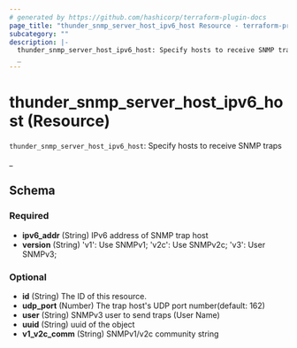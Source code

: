 ```yaml
---
# generated by https://github.com/hashicorp/terraform-plugin-docs
page_title: "thunder_snmp_server_host_ipv6_host Resource - terraform-provider-thunder"
subcategory: ""
description: |-
  thunder_snmp_server_host_ipv6_host: Specify hosts to receive SNMP traps
  _
---
```


# thunder_snmp_server_host_ipv6_host (Resource)

`thunder_snmp_server_host_ipv6_host`: Specify hosts to receive SNMP traps

_



<!-- schema generated by tfplugindocs -->
## Schema

### Required

- **ipv6_addr** (String) IPv6 address of SNMP trap host
- **version** (String) 'v1': Use SNMPv1; 'v2c': Use SNMPv2c; 'v3': User SNMPv3;

### Optional

- **id** (String) The ID of this resource.
- **udp_port** (Number) The trap host's UDP port number(default: 162)
- **user** (String) SNMPv3 user to send traps (User Name)
- **uuid** (String) uuid of the object
- **v1_v2c_comm** (String) SNMPv1/v2c community string


